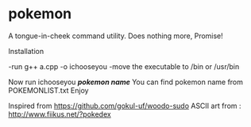# pokemon
A tongue-in-cheek command utility. Does nothing more, Promise!

Installation

-run g++ a.cpp -o ichooseyou
-move the executable to /bin or /usr/bin

Now run ichooseyou ***pokemon name***
You can find pokemon name from POKEMONLIST.txt
Enjoy

Inspired from https://github.com/gokul-uf/woodo-sudo
ASCII art from : http://www.fiikus.net/?pokedex
